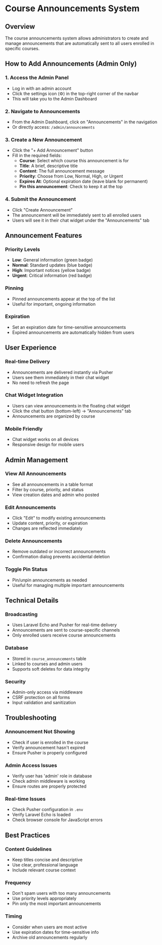 # Course Announcements System

## Overview
The course announcements system allows administrators to create and manage announcements that are automatically sent to all users enrolled in specific courses.

## How to Add Announcements (Admin Only)

### 1. Access the Admin Panel
- Log in with an admin account
- Click the settings icon (⚙️) in the top-right corner of the navbar
- This will take you to the Admin Dashboard

### 2. Navigate to Announcements
- From the Admin Dashboard, click on "Announcements" in the navigation
- Or directly access: `/admin/announcements`

### 3. Create a New Announcement
- Click the "+ Add Announcement" button
- Fill in the required fields:
  - **Course**: Select which course this announcement is for
  - **Title**: A brief, descriptive title
  - **Content**: The full announcement message
  - **Priority**: Choose from Low, Normal, High, or Urgent
  - **Expires At**: Optional expiration date (leave blank for permanent)
  - **Pin this announcement**: Check to keep it at the top

### 4. Submit the Announcement
- Click "Create Announcement"
- The announcement will be immediately sent to all enrolled users
- Users will see it in their chat widget under the "Announcements" tab

## Announcement Features

### Priority Levels
- **Low**: General information (green badge)
- **Normal**: Standard updates (blue badge)
- **High**: Important notices (yellow badge)
- **Urgent**: Critical information (red badge)

### Pinning
- Pinned announcements appear at the top of the list
- Useful for important, ongoing information

### Expiration
- Set an expiration date for time-sensitive announcements
- Expired announcements are automatically hidden from users

## User Experience

### Real-time Delivery
- Announcements are delivered instantly via Pusher
- Users see them immediately in their chat widget
- No need to refresh the page

### Chat Widget Integration
- Users can view announcements in the floating chat widget
- Click the chat button (bottom-left) → "Announcements" tab
- Announcements are organized by course

### Mobile Friendly
- Chat widget works on all devices
- Responsive design for mobile users

## Admin Management

### View All Announcements
- See all announcements in a table format
- Filter by course, priority, and status
- View creation dates and admin who posted

### Edit Announcements
- Click "Edit" to modify existing announcements
- Update content, priority, or expiration
- Changes are reflected immediately

### Delete Announcements
- Remove outdated or incorrect announcements
- Confirmation dialog prevents accidental deletion

### Toggle Pin Status
- Pin/unpin announcements as needed
- Useful for managing multiple important announcements

## Technical Details

### Broadcasting
- Uses Laravel Echo and Pusher for real-time delivery
- Announcements are sent to course-specific channels
- Only enrolled users receive course announcements

### Database
- Stored in `course_announcements` table
- Linked to courses and admin users
- Supports soft deletes for data integrity

### Security
- Admin-only access via middleware
- CSRF protection on all forms
- Input validation and sanitization

## Troubleshooting

### Announcement Not Showing
- Check if user is enrolled in the course
- Verify announcement hasn't expired
- Ensure Pusher is properly configured

### Admin Access Issues
- Verify user has 'admin' role in database
- Check admin middleware is working
- Ensure routes are properly protected

### Real-time Issues
- Check Pusher configuration in `.env`
- Verify Laravel Echo is loaded
- Check browser console for JavaScript errors

## Best Practices

### Content Guidelines
- Keep titles concise and descriptive
- Use clear, professional language
- Include relevant course context

### Frequency
- Don't spam users with too many announcements
- Use priority levels appropriately
- Pin only the most important announcements

### Timing
- Consider when users are most active
- Use expiration dates for time-sensitive info
- Archive old announcements regularly
